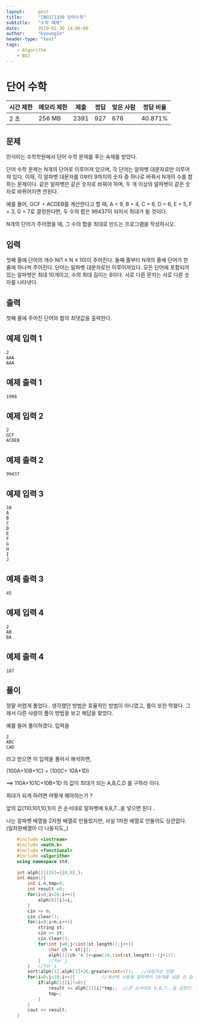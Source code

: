 ```yaml
---
layout:     post
title:      "[BOJ]1339 단어수학"
subtitle:   "수학 예제"
date:       2019-01-30 14:06:00
author:     "kyoungIn"
header-type: "text"
tags:
    - Algorithm
    - BOJ
---
```

# 단어 수학 

| 시간 제한 | 메모리 제한 | 제출 | 정답 | 맞은 사람 | 정답 비율 |
| --------- | ----------- | ---- | ---- | --------- | --------- |
| 2 초      | 256 MB      | 2391 | 927  | 676       | 40.871%   |

## 문제

민식이는 수학학원에서 단어 수학 문제를 푸는 숙제를 받았다.

단어 수학 문제는 N개의 단어로 이루어져 있으며, 각 단어는 알파벳 대문자로만 이루어져 있다. 이때, 각 알파벳 대문자를 0부터 9까지의 숫자 중 하나로 바꿔서 N개의 수를 합하는 문제이다. 같은 알파벳은 같은 숫자로 바꿔야 하며, 두 개 이상의 알파벳이 같은 숫자로 바뀌어지면 안된다.

예를 들어, GCF + ACDEB를 계산한다고 할 때, A = 9, B = 4, C = 8, D = 6, E = 5, F = 3, G = 7로 결정한다면, 두 수의 합은 99437이 되어서 최대가 될 것이다.

N개의 단어가 주어졌을 때, 그 수의 합을 최대로 만드는 프로그램을 작성하시오.

## 입력

첫째 줄에 단어의 개수 N(1 ≤ N ≤ 10)이 주어진다. 둘째 줄부터 N개의 줄에 단어가 한 줄에 하나씩 주어진다. 단어는 알파벳 대문자로만 이루어져있다. 모든 단어에 포함되어 있는 알파벳은 최대 10개이고, 수의 최대 길이는 8이다. 서로 다른 문자는 서로 다른 숫자를 나타낸다.

## 출력

첫째 줄에 주어진 단어의 합의 최댓값을 출력한다.

## 예제 입력 1 

```
2
AAA
AAA
```

## 예제 출력 1 

```
1998
```

## 예제 입력 2 

```
2
GCF
ACDEB
```

## 예제 출력 2 

```
99437
```

## 예제 입력 3 

```
10
A
B
C
D
E
F
G
H
I
J
```

## 예제 출력 3 

```
45
```

## 예제 입력 4 

```
2
AB
BA
```

## 예제 출력 4 

```
187
```

## 풀이 

정말 어렵게 풀었다.. 생각했던 방법은 효율적인 방법이 아니였고, 풀이 또한 막혔다. 그래서 다른 사람의 풀이 방법을 보고 해답을 찾았다.

예를 들어 풀이하겠다. 입력을 

```
2
ABC
CAD
```

라고 받으면 이 입력을 풀어서 해석하면,

(100A+10B+1C) + (100C+ 10A+1D)

==> 110A+101C+10B+1D 의 값이 최대가 되는 A,B,C,D 를 구하라 이다.

최대가 되게 하려면 어떻게 해야하는가 ?

앞의 값(110,101,10,1)이 큰 순서대로 알파벳에 9,8,7…을 넣으면 된다 .

 나는 알파벳 배열을 2차원 배열로 만들었지만, 사실 1차원 배열로 만들어도 상관없다. (일차원배열이 더 나을지도,,)

```cpp
    #include <iostream>
    #include <math.h>
    #include <functional>
    #include <algorithm>
    using namespace std;
    
    int alph[2][26]={{0,0},};
    int main(){
        int i,n,tmp=9;
        int result =0;
        for(i=0;i<26;i++){
            alph[0][i]=i;
        }
        cin >> n;
        cin.clear();
        for(i=0;i<n;i++){
            string st;
            cin >> st;
            cin.clear();
            for(int j=0;j<(int)st.length();j++){
                char ch = st[j];
                alph[1][ch-'A']+=pow(10,(int)st.length()-(j+1));
            }   //for j
        }   //for i
        sort(alph[1],alph[1]+26,greater<int>());   //내림차순 정렬
        for(i=0;i<10;i++){			//계산에 사용될 알파벳이 10개를 넘을 순 없다.
            if(alph[1][i]!=0){
                result += alph[1][i]*tmp;;	//큰 순서대로 9,8,7..을 곱한다.
                tmp—;
            }
        }
        cout << result;
    }
```

